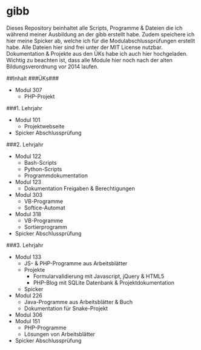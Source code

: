 # gibb
Dieses Repository beinhaltet alle Scripts, Programme & Dateien die ich während meiner Ausbildung an der gibb erstellt habe. Zudem speichere ich hier meine Spicker ab, welche ich für die Modulabschlussprüfungen erstellt habe. Alle Dateien hier sind frei unter der MIT License nutzbar. Dokumentation & Projekte aus den ÜKs habe ich auch hier hochgeladen. Wichtig zu beachten ist, dass alle Module hier noch nach der alten Bildungsverordnung vor 2014 laufen. 

##Inhalt
###ÜKs###
* Modul 307
  * PHP-Projekt

###1. Lehrjahr
* Modul 101
  * Projektwebseite
* Spicker Abschlussprüfung

###2. Lehrjahr
* Modul 122
  * Bash-Scripts
  * Python-Scripts
  * Programmdokumentation
* Modul 123
  * Dokumentation Freigaben & Berechtigungen
* Modul 303
  * VB-Programme
  * Softice-Automat
* Modul 318
  * VB-Programme
  * Sortierprogramm
* Spicker Abschlussprüfung

###3. Lehrjahr
* Modul 133
  * JS- & PHP-Programme aus Arbeitsblätter
  * Projekte
    * Formularvalidierung mit Javascript, jQuery & HTML5
    * PHP-Blog mit SQLite Datenbank & Projektdokumentation
  * Spicker
* Modul 226
  * Java-Programme aus Arbeitsblätter & Buch
  * Dokumentation für Snake-Projekt
* Modul 306
* Modul 151
  * PHP-Programme 
  * Lösungen von Arbeitsblätter
* Spicker Abschlussprüfung
